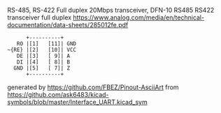 RS-485, RS-422 Full duplex 20Mbps transceiver, DFN-10
RS485 RS422 transceiver full duplex
https://www.analog.com/media/en/technical-documentation/data-sheets/285012fe.pdf


	      +----------+
	   RO |[1]   [11]| GND
	~{RE} |[2]   [10]| VCC
	   DE |[3]   [ 9]| A
	   DI |[4]   [ 8]| B
	  GND |[5]   [ 7]| Z
	      +----------+


generated by https://github.com/FBEZ/Pinout-AsciiArt from https://github.com/ask6483/kicad-symbols/blob/master/Interface_UART.kicad_sym